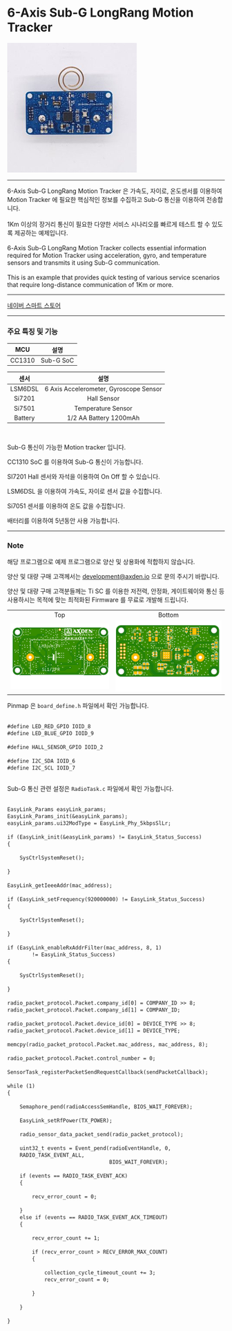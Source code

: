 # 6-Axis Sub-G LongRang Motion Tracker

<img src="./assets/axden_6_sub_g_motion_tracker.jpeg">
<br>

----

6-Axis Sub-G LongRang Motion Tracker 은 가속도, 자이로, 온도센서를 이용하여 Motion Tracker 에 필요한 핵심적인 정보를 수집하고 Sub-G 통신을 이용하여 전송합니다.
<br>
<br>
1Km 이상의 장거리 통신이 필요한 다양한 서비스 시나리오를 빠르게 테스트 할 수 있도록 제공하는 예제입니다.
<br>
<br>
6-Axis Sub-G LongRang Motion Tracker collects essential information required for Motion Tracker using acceleration, gyro, and temperature sensors and transmits it using Sub-G communication.
<br>
<br>
This is an example that provides quick testing of various service scenarios that require long-distance communication of 1Km or more.
<br>

----

[네이버 스마트 스토어](https://smartstore.naver.com/axden)
<br>

----

### 주요 특징 및 기능

MCU | 설명
:-------------------------:|:-------------------------:
CC1310 | Sub-G SoC

센서 | 설명
:-------------------------:|:-------------------------:
LSM6DSL | 6 Axis Accelerometer, Gyroscope Sensor
Si7201 | Hall Sensor
Si7501 | Temperature Sensor
Battery | 1/2 AA Battery 1200mAh

<br>

Sub-G 통신이 가능한 Motion tracker 입니다.
<br>

CC1310 SoC 를 이용하여 Sub-G 통신이 가능합니다.
<br>

SI7201 Hall 센서와 자석을 이용하여 On Off 할 수 있습니다.
<br>

LSM6DSL 을 이용하여 가속도, 자이로 센서 값을 수집합니다.
<br>

Si7051 센서를 이용하여 온도 값을 수집합니다.
<br>

배터리를 이용하여 5년동안 사용 가능합니다.
<br>

----

### Note

해당 프로그램으로 예제 프로그램으로 양산 및 상용화에 적합하지 않습니다.
<br>

양산 및 대량 구매 고객께서는 development@axden.io 으로 문의 주시기 바랍니다.
<br>

양산 및 대량 구매 고객분들께는 Ti SC 를 이용한 저전력, 안정화, 게이트웨이와 통신 등 사용하시는 목적에 맞는 최적화된 Firmware 를 무료로 개발해 드립니다.
<br>

<table>
  <tr align="center">
    <td>Top</td>
    <td>Bottom</td>
  </tr>
  <tr align="center">
    <td><img src="./assets/axden_6_sub_g_motion_tracker_top.jpeg"></td>
    <td><img src="./assets/axden_6_sub_g_motion_tracker_bottom.jpeg"></td>
  </tr>
</table>

Pinmap 은 ```board_define.h``` 파일에서 확인 가능합니다.
<br>

```

#define LED_RED_GPIO IOID_8
#define LED_BLUE_GPIO IOID_9

#define HALL_SENSOR_GPIO IOID_2

#define I2C_SDA IOID_6
#define I2C_SCL IOID_7


```

Sub-G 통신 관련 설정은 ```RadioTask.c``` 파일에서 확인 가능합니다.
<br>

```

EasyLink_Params easyLink_params;
EasyLink_Params_init(&easyLink_params);
easyLink_params.ui32ModType = EasyLink_Phy_5kbpsSlLr;

if (EasyLink_init(&easyLink_params) != EasyLink_Status_Success)
{

    SysCtrlSystemReset();

}

EasyLink_getIeeeAddr(mac_address);

if (EasyLink_setFrequency(920000000) != EasyLink_Status_Success)
{

    SysCtrlSystemReset();

}

if (EasyLink_enableRxAddrFilter(mac_address, 8, 1)
        != EasyLink_Status_Success)
{

    SysCtrlSystemReset();

}

radio_packet_protocol.Packet.company_id[0] = COMPANY_ID >> 8;
radio_packet_protocol.Packet.company_id[1] = COMPANY_ID;

radio_packet_protocol.Packet.device_id[0] = DEVICE_TYPE >> 8;
radio_packet_protocol.Packet.device_id[1] = DEVICE_TYPE;

memcpy(radio_packet_protocol.Packet.mac_address, mac_address, 8);

radio_packet_protocol.Packet.control_number = 0;

SensorTask_registerPacketSendRequestCallback(sendPacketCallback);

while (1)
{

    Semaphore_pend(radioAccessSemHandle, BIOS_WAIT_FOREVER);

    EasyLink_setRfPower(TX_POWER);

    radio_sensor_data_packet_send(radio_packet_protocol);

    uint32_t events = Event_pend(radioEventHandle, 0,
    RADIO_TASK_EVENT_ALL,
                                 BIOS_WAIT_FOREVER);

    if (events == RADIO_TASK_EVENT_ACK)
    {

        recv_error_count = 0;

    }
    else if (events == RADIO_TASK_EVENT_ACK_TIMEOUT)
    {

        recv_error_count += 1;

        if (recv_error_count > RECV_ERROR_MAX_COUNT)
        {

            collection_cycle_timeout_count += 3;
            recv_error_count = 0;

        }

    }

}


```
